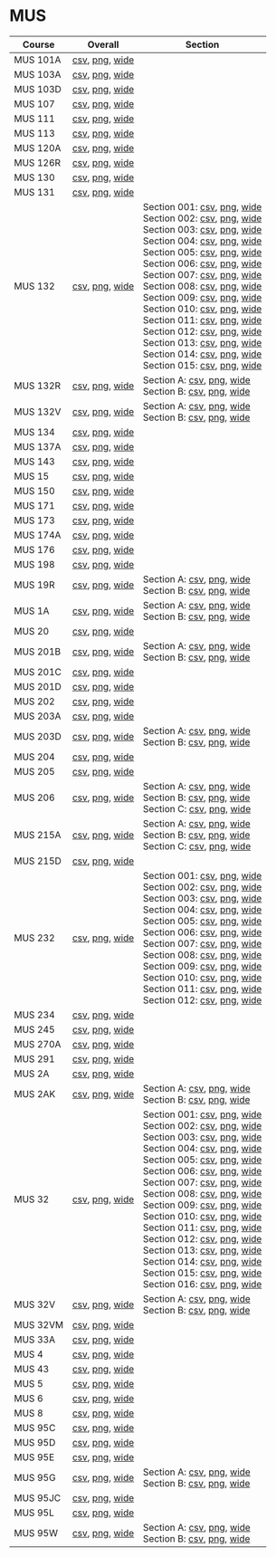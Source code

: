 # MUS

| Course | Overall | Section |
| ------ | ------- | ------- |
| MUS 101A | [csv](https://github.com/UCSD-Historical-Enrollment-Data/2023Fall/blob/main/overall/MUS%20101A.csv), [png](https://raw.githubusercontent.com/UCSD-Historical-Enrollment-Data/2023Fall/main/plot_overall/MUS%20101A.png), [wide](https://raw.githubusercontent.com/UCSD-Historical-Enrollment-Data/2023Fall/main/plot_overall_wide/MUS%20101A.png) |  |
| MUS 103A | [csv](https://github.com/UCSD-Historical-Enrollment-Data/2023Fall/blob/main/overall/MUS%20103A.csv), [png](https://raw.githubusercontent.com/UCSD-Historical-Enrollment-Data/2023Fall/main/plot_overall/MUS%20103A.png), [wide](https://raw.githubusercontent.com/UCSD-Historical-Enrollment-Data/2023Fall/main/plot_overall_wide/MUS%20103A.png) |  |
| MUS 103D | [csv](https://github.com/UCSD-Historical-Enrollment-Data/2023Fall/blob/main/overall/MUS%20103D.csv), [png](https://raw.githubusercontent.com/UCSD-Historical-Enrollment-Data/2023Fall/main/plot_overall/MUS%20103D.png), [wide](https://raw.githubusercontent.com/UCSD-Historical-Enrollment-Data/2023Fall/main/plot_overall_wide/MUS%20103D.png) |  |
| MUS 107 | [csv](https://github.com/UCSD-Historical-Enrollment-Data/2023Fall/blob/main/overall/MUS%20107.csv), [png](https://raw.githubusercontent.com/UCSD-Historical-Enrollment-Data/2023Fall/main/plot_overall/MUS%20107.png), [wide](https://raw.githubusercontent.com/UCSD-Historical-Enrollment-Data/2023Fall/main/plot_overall_wide/MUS%20107.png) |  |
| MUS 111 | [csv](https://github.com/UCSD-Historical-Enrollment-Data/2023Fall/blob/main/overall/MUS%20111.csv), [png](https://raw.githubusercontent.com/UCSD-Historical-Enrollment-Data/2023Fall/main/plot_overall/MUS%20111.png), [wide](https://raw.githubusercontent.com/UCSD-Historical-Enrollment-Data/2023Fall/main/plot_overall_wide/MUS%20111.png) |  |
| MUS 113 | [csv](https://github.com/UCSD-Historical-Enrollment-Data/2023Fall/blob/main/overall/MUS%20113.csv), [png](https://raw.githubusercontent.com/UCSD-Historical-Enrollment-Data/2023Fall/main/plot_overall/MUS%20113.png), [wide](https://raw.githubusercontent.com/UCSD-Historical-Enrollment-Data/2023Fall/main/plot_overall_wide/MUS%20113.png) |  |
| MUS 120A | [csv](https://github.com/UCSD-Historical-Enrollment-Data/2023Fall/blob/main/overall/MUS%20120A.csv), [png](https://raw.githubusercontent.com/UCSD-Historical-Enrollment-Data/2023Fall/main/plot_overall/MUS%20120A.png), [wide](https://raw.githubusercontent.com/UCSD-Historical-Enrollment-Data/2023Fall/main/plot_overall_wide/MUS%20120A.png) |  |
| MUS 126R | [csv](https://github.com/UCSD-Historical-Enrollment-Data/2023Fall/blob/main/overall/MUS%20126R.csv), [png](https://raw.githubusercontent.com/UCSD-Historical-Enrollment-Data/2023Fall/main/plot_overall/MUS%20126R.png), [wide](https://raw.githubusercontent.com/UCSD-Historical-Enrollment-Data/2023Fall/main/plot_overall_wide/MUS%20126R.png) |  |
| MUS 130 | [csv](https://github.com/UCSD-Historical-Enrollment-Data/2023Fall/blob/main/overall/MUS%20130.csv), [png](https://raw.githubusercontent.com/UCSD-Historical-Enrollment-Data/2023Fall/main/plot_overall/MUS%20130.png), [wide](https://raw.githubusercontent.com/UCSD-Historical-Enrollment-Data/2023Fall/main/plot_overall_wide/MUS%20130.png) |  |
| MUS 131 | [csv](https://github.com/UCSD-Historical-Enrollment-Data/2023Fall/blob/main/overall/MUS%20131.csv), [png](https://raw.githubusercontent.com/UCSD-Historical-Enrollment-Data/2023Fall/main/plot_overall/MUS%20131.png), [wide](https://raw.githubusercontent.com/UCSD-Historical-Enrollment-Data/2023Fall/main/plot_overall_wide/MUS%20131.png) |  |
| MUS 132 | [csv](https://github.com/UCSD-Historical-Enrollment-Data/2023Fall/blob/main/overall/MUS%20132.csv), [png](https://raw.githubusercontent.com/UCSD-Historical-Enrollment-Data/2023Fall/main/plot_overall/MUS%20132.png), [wide](https://raw.githubusercontent.com/UCSD-Historical-Enrollment-Data/2023Fall/main/plot_overall_wide/MUS%20132.png) | Section 001: [csv](https://github.com/UCSD-Historical-Enrollment-Data/2023Fall/blob/main/section/MUS%20132_001.csv), [png](https://raw.githubusercontent.com/UCSD-Historical-Enrollment-Data/2023Fall/main/plot_section/MUS%20132_001.png), [wide](https://raw.githubusercontent.com/UCSD-Historical-Enrollment-Data/2023Fall/main/plot_section_wide/MUS%20132_001.png)<br>Section 002: [csv](https://github.com/UCSD-Historical-Enrollment-Data/2023Fall/blob/main/section/MUS%20132_002.csv), [png](https://raw.githubusercontent.com/UCSD-Historical-Enrollment-Data/2023Fall/main/plot_section/MUS%20132_002.png), [wide](https://raw.githubusercontent.com/UCSD-Historical-Enrollment-Data/2023Fall/main/plot_section_wide/MUS%20132_002.png)<br>Section 003: [csv](https://github.com/UCSD-Historical-Enrollment-Data/2023Fall/blob/main/section/MUS%20132_003.csv), [png](https://raw.githubusercontent.com/UCSD-Historical-Enrollment-Data/2023Fall/main/plot_section/MUS%20132_003.png), [wide](https://raw.githubusercontent.com/UCSD-Historical-Enrollment-Data/2023Fall/main/plot_section_wide/MUS%20132_003.png)<br>Section 004: [csv](https://github.com/UCSD-Historical-Enrollment-Data/2023Fall/blob/main/section/MUS%20132_004.csv), [png](https://raw.githubusercontent.com/UCSD-Historical-Enrollment-Data/2023Fall/main/plot_section/MUS%20132_004.png), [wide](https://raw.githubusercontent.com/UCSD-Historical-Enrollment-Data/2023Fall/main/plot_section_wide/MUS%20132_004.png)<br>Section 005: [csv](https://github.com/UCSD-Historical-Enrollment-Data/2023Fall/blob/main/section/MUS%20132_005.csv), [png](https://raw.githubusercontent.com/UCSD-Historical-Enrollment-Data/2023Fall/main/plot_section/MUS%20132_005.png), [wide](https://raw.githubusercontent.com/UCSD-Historical-Enrollment-Data/2023Fall/main/plot_section_wide/MUS%20132_005.png)<br>Section 006: [csv](https://github.com/UCSD-Historical-Enrollment-Data/2023Fall/blob/main/section/MUS%20132_006.csv), [png](https://raw.githubusercontent.com/UCSD-Historical-Enrollment-Data/2023Fall/main/plot_section/MUS%20132_006.png), [wide](https://raw.githubusercontent.com/UCSD-Historical-Enrollment-Data/2023Fall/main/plot_section_wide/MUS%20132_006.png)<br>Section 007: [csv](https://github.com/UCSD-Historical-Enrollment-Data/2023Fall/blob/main/section/MUS%20132_007.csv), [png](https://raw.githubusercontent.com/UCSD-Historical-Enrollment-Data/2023Fall/main/plot_section/MUS%20132_007.png), [wide](https://raw.githubusercontent.com/UCSD-Historical-Enrollment-Data/2023Fall/main/plot_section_wide/MUS%20132_007.png)<br>Section 008: [csv](https://github.com/UCSD-Historical-Enrollment-Data/2023Fall/blob/main/section/MUS%20132_008.csv), [png](https://raw.githubusercontent.com/UCSD-Historical-Enrollment-Data/2023Fall/main/plot_section/MUS%20132_008.png), [wide](https://raw.githubusercontent.com/UCSD-Historical-Enrollment-Data/2023Fall/main/plot_section_wide/MUS%20132_008.png)<br>Section 009: [csv](https://github.com/UCSD-Historical-Enrollment-Data/2023Fall/blob/main/section/MUS%20132_009.csv), [png](https://raw.githubusercontent.com/UCSD-Historical-Enrollment-Data/2023Fall/main/plot_section/MUS%20132_009.png), [wide](https://raw.githubusercontent.com/UCSD-Historical-Enrollment-Data/2023Fall/main/plot_section_wide/MUS%20132_009.png)<br>Section 010: [csv](https://github.com/UCSD-Historical-Enrollment-Data/2023Fall/blob/main/section/MUS%20132_010.csv), [png](https://raw.githubusercontent.com/UCSD-Historical-Enrollment-Data/2023Fall/main/plot_section/MUS%20132_010.png), [wide](https://raw.githubusercontent.com/UCSD-Historical-Enrollment-Data/2023Fall/main/plot_section_wide/MUS%20132_010.png)<br>Section 011: [csv](https://github.com/UCSD-Historical-Enrollment-Data/2023Fall/blob/main/section/MUS%20132_011.csv), [png](https://raw.githubusercontent.com/UCSD-Historical-Enrollment-Data/2023Fall/main/plot_section/MUS%20132_011.png), [wide](https://raw.githubusercontent.com/UCSD-Historical-Enrollment-Data/2023Fall/main/plot_section_wide/MUS%20132_011.png)<br>Section 012: [csv](https://github.com/UCSD-Historical-Enrollment-Data/2023Fall/blob/main/section/MUS%20132_012.csv), [png](https://raw.githubusercontent.com/UCSD-Historical-Enrollment-Data/2023Fall/main/plot_section/MUS%20132_012.png), [wide](https://raw.githubusercontent.com/UCSD-Historical-Enrollment-Data/2023Fall/main/plot_section_wide/MUS%20132_012.png)<br>Section 013: [csv](https://github.com/UCSD-Historical-Enrollment-Data/2023Fall/blob/main/section/MUS%20132_013.csv), [png](https://raw.githubusercontent.com/UCSD-Historical-Enrollment-Data/2023Fall/main/plot_section/MUS%20132_013.png), [wide](https://raw.githubusercontent.com/UCSD-Historical-Enrollment-Data/2023Fall/main/plot_section_wide/MUS%20132_013.png)<br>Section 014: [csv](https://github.com/UCSD-Historical-Enrollment-Data/2023Fall/blob/main/section/MUS%20132_014.csv), [png](https://raw.githubusercontent.com/UCSD-Historical-Enrollment-Data/2023Fall/main/plot_section/MUS%20132_014.png), [wide](https://raw.githubusercontent.com/UCSD-Historical-Enrollment-Data/2023Fall/main/plot_section_wide/MUS%20132_014.png)<br>Section 015: [csv](https://github.com/UCSD-Historical-Enrollment-Data/2023Fall/blob/main/section/MUS%20132_015.csv), [png](https://raw.githubusercontent.com/UCSD-Historical-Enrollment-Data/2023Fall/main/plot_section/MUS%20132_015.png), [wide](https://raw.githubusercontent.com/UCSD-Historical-Enrollment-Data/2023Fall/main/plot_section_wide/MUS%20132_015.png) |
| MUS 132R | [csv](https://github.com/UCSD-Historical-Enrollment-Data/2023Fall/blob/main/overall/MUS%20132R.csv), [png](https://raw.githubusercontent.com/UCSD-Historical-Enrollment-Data/2023Fall/main/plot_overall/MUS%20132R.png), [wide](https://raw.githubusercontent.com/UCSD-Historical-Enrollment-Data/2023Fall/main/plot_overall_wide/MUS%20132R.png) | Section A: [csv](https://github.com/UCSD-Historical-Enrollment-Data/2023Fall/blob/main/section/MUS%20132R_A.csv), [png](https://raw.githubusercontent.com/UCSD-Historical-Enrollment-Data/2023Fall/main/plot_section/MUS%20132R_A.png), [wide](https://raw.githubusercontent.com/UCSD-Historical-Enrollment-Data/2023Fall/main/plot_section_wide/MUS%20132R_A.png)<br>Section B: [csv](https://github.com/UCSD-Historical-Enrollment-Data/2023Fall/blob/main/section/MUS%20132R_B.csv), [png](https://raw.githubusercontent.com/UCSD-Historical-Enrollment-Data/2023Fall/main/plot_section/MUS%20132R_B.png), [wide](https://raw.githubusercontent.com/UCSD-Historical-Enrollment-Data/2023Fall/main/plot_section_wide/MUS%20132R_B.png) |
| MUS 132V | [csv](https://github.com/UCSD-Historical-Enrollment-Data/2023Fall/blob/main/overall/MUS%20132V.csv), [png](https://raw.githubusercontent.com/UCSD-Historical-Enrollment-Data/2023Fall/main/plot_overall/MUS%20132V.png), [wide](https://raw.githubusercontent.com/UCSD-Historical-Enrollment-Data/2023Fall/main/plot_overall_wide/MUS%20132V.png) | Section A: [csv](https://github.com/UCSD-Historical-Enrollment-Data/2023Fall/blob/main/section/MUS%20132V_A.csv), [png](https://raw.githubusercontent.com/UCSD-Historical-Enrollment-Data/2023Fall/main/plot_section/MUS%20132V_A.png), [wide](https://raw.githubusercontent.com/UCSD-Historical-Enrollment-Data/2023Fall/main/plot_section_wide/MUS%20132V_A.png)<br>Section B: [csv](https://github.com/UCSD-Historical-Enrollment-Data/2023Fall/blob/main/section/MUS%20132V_B.csv), [png](https://raw.githubusercontent.com/UCSD-Historical-Enrollment-Data/2023Fall/main/plot_section/MUS%20132V_B.png), [wide](https://raw.githubusercontent.com/UCSD-Historical-Enrollment-Data/2023Fall/main/plot_section_wide/MUS%20132V_B.png) |
| MUS 134 | [csv](https://github.com/UCSD-Historical-Enrollment-Data/2023Fall/blob/main/overall/MUS%20134.csv), [png](https://raw.githubusercontent.com/UCSD-Historical-Enrollment-Data/2023Fall/main/plot_overall/MUS%20134.png), [wide](https://raw.githubusercontent.com/UCSD-Historical-Enrollment-Data/2023Fall/main/plot_overall_wide/MUS%20134.png) |  |
| MUS 137A | [csv](https://github.com/UCSD-Historical-Enrollment-Data/2023Fall/blob/main/overall/MUS%20137A.csv), [png](https://raw.githubusercontent.com/UCSD-Historical-Enrollment-Data/2023Fall/main/plot_overall/MUS%20137A.png), [wide](https://raw.githubusercontent.com/UCSD-Historical-Enrollment-Data/2023Fall/main/plot_overall_wide/MUS%20137A.png) |  |
| MUS 143 | [csv](https://github.com/UCSD-Historical-Enrollment-Data/2023Fall/blob/main/overall/MUS%20143.csv), [png](https://raw.githubusercontent.com/UCSD-Historical-Enrollment-Data/2023Fall/main/plot_overall/MUS%20143.png), [wide](https://raw.githubusercontent.com/UCSD-Historical-Enrollment-Data/2023Fall/main/plot_overall_wide/MUS%20143.png) |  |
| MUS 15 | [csv](https://github.com/UCSD-Historical-Enrollment-Data/2023Fall/blob/main/overall/MUS%2015.csv), [png](https://raw.githubusercontent.com/UCSD-Historical-Enrollment-Data/2023Fall/main/plot_overall/MUS%2015.png), [wide](https://raw.githubusercontent.com/UCSD-Historical-Enrollment-Data/2023Fall/main/plot_overall_wide/MUS%2015.png) |  |
| MUS 150 | [csv](https://github.com/UCSD-Historical-Enrollment-Data/2023Fall/blob/main/overall/MUS%20150.csv), [png](https://raw.githubusercontent.com/UCSD-Historical-Enrollment-Data/2023Fall/main/plot_overall/MUS%20150.png), [wide](https://raw.githubusercontent.com/UCSD-Historical-Enrollment-Data/2023Fall/main/plot_overall_wide/MUS%20150.png) |  |
| MUS 171 | [csv](https://github.com/UCSD-Historical-Enrollment-Data/2023Fall/blob/main/overall/MUS%20171.csv), [png](https://raw.githubusercontent.com/UCSD-Historical-Enrollment-Data/2023Fall/main/plot_overall/MUS%20171.png), [wide](https://raw.githubusercontent.com/UCSD-Historical-Enrollment-Data/2023Fall/main/plot_overall_wide/MUS%20171.png) |  |
| MUS 173 | [csv](https://github.com/UCSD-Historical-Enrollment-Data/2023Fall/blob/main/overall/MUS%20173.csv), [png](https://raw.githubusercontent.com/UCSD-Historical-Enrollment-Data/2023Fall/main/plot_overall/MUS%20173.png), [wide](https://raw.githubusercontent.com/UCSD-Historical-Enrollment-Data/2023Fall/main/plot_overall_wide/MUS%20173.png) |  |
| MUS 174A | [csv](https://github.com/UCSD-Historical-Enrollment-Data/2023Fall/blob/main/overall/MUS%20174A.csv), [png](https://raw.githubusercontent.com/UCSD-Historical-Enrollment-Data/2023Fall/main/plot_overall/MUS%20174A.png), [wide](https://raw.githubusercontent.com/UCSD-Historical-Enrollment-Data/2023Fall/main/plot_overall_wide/MUS%20174A.png) |  |
| MUS 176 | [csv](https://github.com/UCSD-Historical-Enrollment-Data/2023Fall/blob/main/overall/MUS%20176.csv), [png](https://raw.githubusercontent.com/UCSD-Historical-Enrollment-Data/2023Fall/main/plot_overall/MUS%20176.png), [wide](https://raw.githubusercontent.com/UCSD-Historical-Enrollment-Data/2023Fall/main/plot_overall_wide/MUS%20176.png) |  |
| MUS 198 | [csv](https://github.com/UCSD-Historical-Enrollment-Data/2023Fall/blob/main/overall/MUS%20198.csv), [png](https://raw.githubusercontent.com/UCSD-Historical-Enrollment-Data/2023Fall/main/plot_overall/MUS%20198.png), [wide](https://raw.githubusercontent.com/UCSD-Historical-Enrollment-Data/2023Fall/main/plot_overall_wide/MUS%20198.png) |  |
| MUS 19R | [csv](https://github.com/UCSD-Historical-Enrollment-Data/2023Fall/blob/main/overall/MUS%2019R.csv), [png](https://raw.githubusercontent.com/UCSD-Historical-Enrollment-Data/2023Fall/main/plot_overall/MUS%2019R.png), [wide](https://raw.githubusercontent.com/UCSD-Historical-Enrollment-Data/2023Fall/main/plot_overall_wide/MUS%2019R.png) | Section A: [csv](https://github.com/UCSD-Historical-Enrollment-Data/2023Fall/blob/main/section/MUS%2019R_A.csv), [png](https://raw.githubusercontent.com/UCSD-Historical-Enrollment-Data/2023Fall/main/plot_section/MUS%2019R_A.png), [wide](https://raw.githubusercontent.com/UCSD-Historical-Enrollment-Data/2023Fall/main/plot_section_wide/MUS%2019R_A.png)<br>Section B: [csv](https://github.com/UCSD-Historical-Enrollment-Data/2023Fall/blob/main/section/MUS%2019R_B.csv), [png](https://raw.githubusercontent.com/UCSD-Historical-Enrollment-Data/2023Fall/main/plot_section/MUS%2019R_B.png), [wide](https://raw.githubusercontent.com/UCSD-Historical-Enrollment-Data/2023Fall/main/plot_section_wide/MUS%2019R_B.png) |
| MUS 1A | [csv](https://github.com/UCSD-Historical-Enrollment-Data/2023Fall/blob/main/overall/MUS%201A.csv), [png](https://raw.githubusercontent.com/UCSD-Historical-Enrollment-Data/2023Fall/main/plot_overall/MUS%201A.png), [wide](https://raw.githubusercontent.com/UCSD-Historical-Enrollment-Data/2023Fall/main/plot_overall_wide/MUS%201A.png) | Section A: [csv](https://github.com/UCSD-Historical-Enrollment-Data/2023Fall/blob/main/section/MUS%201A_A.csv), [png](https://raw.githubusercontent.com/UCSD-Historical-Enrollment-Data/2023Fall/main/plot_section/MUS%201A_A.png), [wide](https://raw.githubusercontent.com/UCSD-Historical-Enrollment-Data/2023Fall/main/plot_section_wide/MUS%201A_A.png)<br>Section B: [csv](https://github.com/UCSD-Historical-Enrollment-Data/2023Fall/blob/main/section/MUS%201A_B.csv), [png](https://raw.githubusercontent.com/UCSD-Historical-Enrollment-Data/2023Fall/main/plot_section/MUS%201A_B.png), [wide](https://raw.githubusercontent.com/UCSD-Historical-Enrollment-Data/2023Fall/main/plot_section_wide/MUS%201A_B.png) |
| MUS 20 | [csv](https://github.com/UCSD-Historical-Enrollment-Data/2023Fall/blob/main/overall/MUS%2020.csv), [png](https://raw.githubusercontent.com/UCSD-Historical-Enrollment-Data/2023Fall/main/plot_overall/MUS%2020.png), [wide](https://raw.githubusercontent.com/UCSD-Historical-Enrollment-Data/2023Fall/main/plot_overall_wide/MUS%2020.png) |  |
| MUS 201B | [csv](https://github.com/UCSD-Historical-Enrollment-Data/2023Fall/blob/main/overall/MUS%20201B.csv), [png](https://raw.githubusercontent.com/UCSD-Historical-Enrollment-Data/2023Fall/main/plot_overall/MUS%20201B.png), [wide](https://raw.githubusercontent.com/UCSD-Historical-Enrollment-Data/2023Fall/main/plot_overall_wide/MUS%20201B.png) | Section A: [csv](https://github.com/UCSD-Historical-Enrollment-Data/2023Fall/blob/main/section/MUS%20201B_A.csv), [png](https://raw.githubusercontent.com/UCSD-Historical-Enrollment-Data/2023Fall/main/plot_section/MUS%20201B_A.png), [wide](https://raw.githubusercontent.com/UCSD-Historical-Enrollment-Data/2023Fall/main/plot_section_wide/MUS%20201B_A.png)<br>Section B: [csv](https://github.com/UCSD-Historical-Enrollment-Data/2023Fall/blob/main/section/MUS%20201B_B.csv), [png](https://raw.githubusercontent.com/UCSD-Historical-Enrollment-Data/2023Fall/main/plot_section/MUS%20201B_B.png), [wide](https://raw.githubusercontent.com/UCSD-Historical-Enrollment-Data/2023Fall/main/plot_section_wide/MUS%20201B_B.png) |
| MUS 201C | [csv](https://github.com/UCSD-Historical-Enrollment-Data/2023Fall/blob/main/overall/MUS%20201C.csv), [png](https://raw.githubusercontent.com/UCSD-Historical-Enrollment-Data/2023Fall/main/plot_overall/MUS%20201C.png), [wide](https://raw.githubusercontent.com/UCSD-Historical-Enrollment-Data/2023Fall/main/plot_overall_wide/MUS%20201C.png) |  |
| MUS 201D | [csv](https://github.com/UCSD-Historical-Enrollment-Data/2023Fall/blob/main/overall/MUS%20201D.csv), [png](https://raw.githubusercontent.com/UCSD-Historical-Enrollment-Data/2023Fall/main/plot_overall/MUS%20201D.png), [wide](https://raw.githubusercontent.com/UCSD-Historical-Enrollment-Data/2023Fall/main/plot_overall_wide/MUS%20201D.png) |  |
| MUS 202 | [csv](https://github.com/UCSD-Historical-Enrollment-Data/2023Fall/blob/main/overall/MUS%20202.csv), [png](https://raw.githubusercontent.com/UCSD-Historical-Enrollment-Data/2023Fall/main/plot_overall/MUS%20202.png), [wide](https://raw.githubusercontent.com/UCSD-Historical-Enrollment-Data/2023Fall/main/plot_overall_wide/MUS%20202.png) |  |
| MUS 203A | [csv](https://github.com/UCSD-Historical-Enrollment-Data/2023Fall/blob/main/overall/MUS%20203A.csv), [png](https://raw.githubusercontent.com/UCSD-Historical-Enrollment-Data/2023Fall/main/plot_overall/MUS%20203A.png), [wide](https://raw.githubusercontent.com/UCSD-Historical-Enrollment-Data/2023Fall/main/plot_overall_wide/MUS%20203A.png) |  |
| MUS 203D | [csv](https://github.com/UCSD-Historical-Enrollment-Data/2023Fall/blob/main/overall/MUS%20203D.csv), [png](https://raw.githubusercontent.com/UCSD-Historical-Enrollment-Data/2023Fall/main/plot_overall/MUS%20203D.png), [wide](https://raw.githubusercontent.com/UCSD-Historical-Enrollment-Data/2023Fall/main/plot_overall_wide/MUS%20203D.png) | Section A: [csv](https://github.com/UCSD-Historical-Enrollment-Data/2023Fall/blob/main/section/MUS%20203D_A.csv), [png](https://raw.githubusercontent.com/UCSD-Historical-Enrollment-Data/2023Fall/main/plot_section/MUS%20203D_A.png), [wide](https://raw.githubusercontent.com/UCSD-Historical-Enrollment-Data/2023Fall/main/plot_section_wide/MUS%20203D_A.png)<br>Section B: [csv](https://github.com/UCSD-Historical-Enrollment-Data/2023Fall/blob/main/section/MUS%20203D_B.csv), [png](https://raw.githubusercontent.com/UCSD-Historical-Enrollment-Data/2023Fall/main/plot_section/MUS%20203D_B.png), [wide](https://raw.githubusercontent.com/UCSD-Historical-Enrollment-Data/2023Fall/main/plot_section_wide/MUS%20203D_B.png) |
| MUS 204 | [csv](https://github.com/UCSD-Historical-Enrollment-Data/2023Fall/blob/main/overall/MUS%20204.csv), [png](https://raw.githubusercontent.com/UCSD-Historical-Enrollment-Data/2023Fall/main/plot_overall/MUS%20204.png), [wide](https://raw.githubusercontent.com/UCSD-Historical-Enrollment-Data/2023Fall/main/plot_overall_wide/MUS%20204.png) |  |
| MUS 205 | [csv](https://github.com/UCSD-Historical-Enrollment-Data/2023Fall/blob/main/overall/MUS%20205.csv), [png](https://raw.githubusercontent.com/UCSD-Historical-Enrollment-Data/2023Fall/main/plot_overall/MUS%20205.png), [wide](https://raw.githubusercontent.com/UCSD-Historical-Enrollment-Data/2023Fall/main/plot_overall_wide/MUS%20205.png) |  |
| MUS 206 | [csv](https://github.com/UCSD-Historical-Enrollment-Data/2023Fall/blob/main/overall/MUS%20206.csv), [png](https://raw.githubusercontent.com/UCSD-Historical-Enrollment-Data/2023Fall/main/plot_overall/MUS%20206.png), [wide](https://raw.githubusercontent.com/UCSD-Historical-Enrollment-Data/2023Fall/main/plot_overall_wide/MUS%20206.png) | Section A: [csv](https://github.com/UCSD-Historical-Enrollment-Data/2023Fall/blob/main/section/MUS%20206_A.csv), [png](https://raw.githubusercontent.com/UCSD-Historical-Enrollment-Data/2023Fall/main/plot_section/MUS%20206_A.png), [wide](https://raw.githubusercontent.com/UCSD-Historical-Enrollment-Data/2023Fall/main/plot_section_wide/MUS%20206_A.png)<br>Section B: [csv](https://github.com/UCSD-Historical-Enrollment-Data/2023Fall/blob/main/section/MUS%20206_B.csv), [png](https://raw.githubusercontent.com/UCSD-Historical-Enrollment-Data/2023Fall/main/plot_section/MUS%20206_B.png), [wide](https://raw.githubusercontent.com/UCSD-Historical-Enrollment-Data/2023Fall/main/plot_section_wide/MUS%20206_B.png)<br>Section C: [csv](https://github.com/UCSD-Historical-Enrollment-Data/2023Fall/blob/main/section/MUS%20206_C.csv), [png](https://raw.githubusercontent.com/UCSD-Historical-Enrollment-Data/2023Fall/main/plot_section/MUS%20206_C.png), [wide](https://raw.githubusercontent.com/UCSD-Historical-Enrollment-Data/2023Fall/main/plot_section_wide/MUS%20206_C.png) |
| MUS 215A | [csv](https://github.com/UCSD-Historical-Enrollment-Data/2023Fall/blob/main/overall/MUS%20215A.csv), [png](https://raw.githubusercontent.com/UCSD-Historical-Enrollment-Data/2023Fall/main/plot_overall/MUS%20215A.png), [wide](https://raw.githubusercontent.com/UCSD-Historical-Enrollment-Data/2023Fall/main/plot_overall_wide/MUS%20215A.png) | Section A: [csv](https://github.com/UCSD-Historical-Enrollment-Data/2023Fall/blob/main/section/MUS%20215A_A.csv), [png](https://raw.githubusercontent.com/UCSD-Historical-Enrollment-Data/2023Fall/main/plot_section/MUS%20215A_A.png), [wide](https://raw.githubusercontent.com/UCSD-Historical-Enrollment-Data/2023Fall/main/plot_section_wide/MUS%20215A_A.png)<br>Section B: [csv](https://github.com/UCSD-Historical-Enrollment-Data/2023Fall/blob/main/section/MUS%20215A_B.csv), [png](https://raw.githubusercontent.com/UCSD-Historical-Enrollment-Data/2023Fall/main/plot_section/MUS%20215A_B.png), [wide](https://raw.githubusercontent.com/UCSD-Historical-Enrollment-Data/2023Fall/main/plot_section_wide/MUS%20215A_B.png)<br>Section C: [csv](https://github.com/UCSD-Historical-Enrollment-Data/2023Fall/blob/main/section/MUS%20215A_C.csv), [png](https://raw.githubusercontent.com/UCSD-Historical-Enrollment-Data/2023Fall/main/plot_section/MUS%20215A_C.png), [wide](https://raw.githubusercontent.com/UCSD-Historical-Enrollment-Data/2023Fall/main/plot_section_wide/MUS%20215A_C.png) |
| MUS 215D | [csv](https://github.com/UCSD-Historical-Enrollment-Data/2023Fall/blob/main/overall/MUS%20215D.csv), [png](https://raw.githubusercontent.com/UCSD-Historical-Enrollment-Data/2023Fall/main/plot_overall/MUS%20215D.png), [wide](https://raw.githubusercontent.com/UCSD-Historical-Enrollment-Data/2023Fall/main/plot_overall_wide/MUS%20215D.png) |  |
| MUS 232 | [csv](https://github.com/UCSD-Historical-Enrollment-Data/2023Fall/blob/main/overall/MUS%20232.csv), [png](https://raw.githubusercontent.com/UCSD-Historical-Enrollment-Data/2023Fall/main/plot_overall/MUS%20232.png), [wide](https://raw.githubusercontent.com/UCSD-Historical-Enrollment-Data/2023Fall/main/plot_overall_wide/MUS%20232.png) | Section 001: [csv](https://github.com/UCSD-Historical-Enrollment-Data/2023Fall/blob/main/section/MUS%20232_001.csv), [png](https://raw.githubusercontent.com/UCSD-Historical-Enrollment-Data/2023Fall/main/plot_section/MUS%20232_001.png), [wide](https://raw.githubusercontent.com/UCSD-Historical-Enrollment-Data/2023Fall/main/plot_section_wide/MUS%20232_001.png)<br>Section 002: [csv](https://github.com/UCSD-Historical-Enrollment-Data/2023Fall/blob/main/section/MUS%20232_002.csv), [png](https://raw.githubusercontent.com/UCSD-Historical-Enrollment-Data/2023Fall/main/plot_section/MUS%20232_002.png), [wide](https://raw.githubusercontent.com/UCSD-Historical-Enrollment-Data/2023Fall/main/plot_section_wide/MUS%20232_002.png)<br>Section 003: [csv](https://github.com/UCSD-Historical-Enrollment-Data/2023Fall/blob/main/section/MUS%20232_003.csv), [png](https://raw.githubusercontent.com/UCSD-Historical-Enrollment-Data/2023Fall/main/plot_section/MUS%20232_003.png), [wide](https://raw.githubusercontent.com/UCSD-Historical-Enrollment-Data/2023Fall/main/plot_section_wide/MUS%20232_003.png)<br>Section 004: [csv](https://github.com/UCSD-Historical-Enrollment-Data/2023Fall/blob/main/section/MUS%20232_004.csv), [png](https://raw.githubusercontent.com/UCSD-Historical-Enrollment-Data/2023Fall/main/plot_section/MUS%20232_004.png), [wide](https://raw.githubusercontent.com/UCSD-Historical-Enrollment-Data/2023Fall/main/plot_section_wide/MUS%20232_004.png)<br>Section 005: [csv](https://github.com/UCSD-Historical-Enrollment-Data/2023Fall/blob/main/section/MUS%20232_005.csv), [png](https://raw.githubusercontent.com/UCSD-Historical-Enrollment-Data/2023Fall/main/plot_section/MUS%20232_005.png), [wide](https://raw.githubusercontent.com/UCSD-Historical-Enrollment-Data/2023Fall/main/plot_section_wide/MUS%20232_005.png)<br>Section 006: [csv](https://github.com/UCSD-Historical-Enrollment-Data/2023Fall/blob/main/section/MUS%20232_006.csv), [png](https://raw.githubusercontent.com/UCSD-Historical-Enrollment-Data/2023Fall/main/plot_section/MUS%20232_006.png), [wide](https://raw.githubusercontent.com/UCSD-Historical-Enrollment-Data/2023Fall/main/plot_section_wide/MUS%20232_006.png)<br>Section 007: [csv](https://github.com/UCSD-Historical-Enrollment-Data/2023Fall/blob/main/section/MUS%20232_007.csv), [png](https://raw.githubusercontent.com/UCSD-Historical-Enrollment-Data/2023Fall/main/plot_section/MUS%20232_007.png), [wide](https://raw.githubusercontent.com/UCSD-Historical-Enrollment-Data/2023Fall/main/plot_section_wide/MUS%20232_007.png)<br>Section 008: [csv](https://github.com/UCSD-Historical-Enrollment-Data/2023Fall/blob/main/section/MUS%20232_008.csv), [png](https://raw.githubusercontent.com/UCSD-Historical-Enrollment-Data/2023Fall/main/plot_section/MUS%20232_008.png), [wide](https://raw.githubusercontent.com/UCSD-Historical-Enrollment-Data/2023Fall/main/plot_section_wide/MUS%20232_008.png)<br>Section 009: [csv](https://github.com/UCSD-Historical-Enrollment-Data/2023Fall/blob/main/section/MUS%20232_009.csv), [png](https://raw.githubusercontent.com/UCSD-Historical-Enrollment-Data/2023Fall/main/plot_section/MUS%20232_009.png), [wide](https://raw.githubusercontent.com/UCSD-Historical-Enrollment-Data/2023Fall/main/plot_section_wide/MUS%20232_009.png)<br>Section 010: [csv](https://github.com/UCSD-Historical-Enrollment-Data/2023Fall/blob/main/section/MUS%20232_010.csv), [png](https://raw.githubusercontent.com/UCSD-Historical-Enrollment-Data/2023Fall/main/plot_section/MUS%20232_010.png), [wide](https://raw.githubusercontent.com/UCSD-Historical-Enrollment-Data/2023Fall/main/plot_section_wide/MUS%20232_010.png)<br>Section 011: [csv](https://github.com/UCSD-Historical-Enrollment-Data/2023Fall/blob/main/section/MUS%20232_011.csv), [png](https://raw.githubusercontent.com/UCSD-Historical-Enrollment-Data/2023Fall/main/plot_section/MUS%20232_011.png), [wide](https://raw.githubusercontent.com/UCSD-Historical-Enrollment-Data/2023Fall/main/plot_section_wide/MUS%20232_011.png)<br>Section 012: [csv](https://github.com/UCSD-Historical-Enrollment-Data/2023Fall/blob/main/section/MUS%20232_012.csv), [png](https://raw.githubusercontent.com/UCSD-Historical-Enrollment-Data/2023Fall/main/plot_section/MUS%20232_012.png), [wide](https://raw.githubusercontent.com/UCSD-Historical-Enrollment-Data/2023Fall/main/plot_section_wide/MUS%20232_012.png) |
| MUS 234 | [csv](https://github.com/UCSD-Historical-Enrollment-Data/2023Fall/blob/main/overall/MUS%20234.csv), [png](https://raw.githubusercontent.com/UCSD-Historical-Enrollment-Data/2023Fall/main/plot_overall/MUS%20234.png), [wide](https://raw.githubusercontent.com/UCSD-Historical-Enrollment-Data/2023Fall/main/plot_overall_wide/MUS%20234.png) |  |
| MUS 245 | [csv](https://github.com/UCSD-Historical-Enrollment-Data/2023Fall/blob/main/overall/MUS%20245.csv), [png](https://raw.githubusercontent.com/UCSD-Historical-Enrollment-Data/2023Fall/main/plot_overall/MUS%20245.png), [wide](https://raw.githubusercontent.com/UCSD-Historical-Enrollment-Data/2023Fall/main/plot_overall_wide/MUS%20245.png) |  |
| MUS 270A | [csv](https://github.com/UCSD-Historical-Enrollment-Data/2023Fall/blob/main/overall/MUS%20270A.csv), [png](https://raw.githubusercontent.com/UCSD-Historical-Enrollment-Data/2023Fall/main/plot_overall/MUS%20270A.png), [wide](https://raw.githubusercontent.com/UCSD-Historical-Enrollment-Data/2023Fall/main/plot_overall_wide/MUS%20270A.png) |  |
| MUS 291 | [csv](https://github.com/UCSD-Historical-Enrollment-Data/2023Fall/blob/main/overall/MUS%20291.csv), [png](https://raw.githubusercontent.com/UCSD-Historical-Enrollment-Data/2023Fall/main/plot_overall/MUS%20291.png), [wide](https://raw.githubusercontent.com/UCSD-Historical-Enrollment-Data/2023Fall/main/plot_overall_wide/MUS%20291.png) |  |
| MUS 2A | [csv](https://github.com/UCSD-Historical-Enrollment-Data/2023Fall/blob/main/overall/MUS%202A.csv), [png](https://raw.githubusercontent.com/UCSD-Historical-Enrollment-Data/2023Fall/main/plot_overall/MUS%202A.png), [wide](https://raw.githubusercontent.com/UCSD-Historical-Enrollment-Data/2023Fall/main/plot_overall_wide/MUS%202A.png) |  |
| MUS 2AK | [csv](https://github.com/UCSD-Historical-Enrollment-Data/2023Fall/blob/main/overall/MUS%202AK.csv), [png](https://raw.githubusercontent.com/UCSD-Historical-Enrollment-Data/2023Fall/main/plot_overall/MUS%202AK.png), [wide](https://raw.githubusercontent.com/UCSD-Historical-Enrollment-Data/2023Fall/main/plot_overall_wide/MUS%202AK.png) | Section A: [csv](https://github.com/UCSD-Historical-Enrollment-Data/2023Fall/blob/main/section/MUS%202AK_A.csv), [png](https://raw.githubusercontent.com/UCSD-Historical-Enrollment-Data/2023Fall/main/plot_section/MUS%202AK_A.png), [wide](https://raw.githubusercontent.com/UCSD-Historical-Enrollment-Data/2023Fall/main/plot_section_wide/MUS%202AK_A.png)<br>Section B: [csv](https://github.com/UCSD-Historical-Enrollment-Data/2023Fall/blob/main/section/MUS%202AK_B.csv), [png](https://raw.githubusercontent.com/UCSD-Historical-Enrollment-Data/2023Fall/main/plot_section/MUS%202AK_B.png), [wide](https://raw.githubusercontent.com/UCSD-Historical-Enrollment-Data/2023Fall/main/plot_section_wide/MUS%202AK_B.png) |
| MUS 32 | [csv](https://github.com/UCSD-Historical-Enrollment-Data/2023Fall/blob/main/overall/MUS%2032.csv), [png](https://raw.githubusercontent.com/UCSD-Historical-Enrollment-Data/2023Fall/main/plot_overall/MUS%2032.png), [wide](https://raw.githubusercontent.com/UCSD-Historical-Enrollment-Data/2023Fall/main/plot_overall_wide/MUS%2032.png) | Section 001: [csv](https://github.com/UCSD-Historical-Enrollment-Data/2023Fall/blob/main/section/MUS%2032_001.csv), [png](https://raw.githubusercontent.com/UCSD-Historical-Enrollment-Data/2023Fall/main/plot_section/MUS%2032_001.png), [wide](https://raw.githubusercontent.com/UCSD-Historical-Enrollment-Data/2023Fall/main/plot_section_wide/MUS%2032_001.png)<br>Section 002: [csv](https://github.com/UCSD-Historical-Enrollment-Data/2023Fall/blob/main/section/MUS%2032_002.csv), [png](https://raw.githubusercontent.com/UCSD-Historical-Enrollment-Data/2023Fall/main/plot_section/MUS%2032_002.png), [wide](https://raw.githubusercontent.com/UCSD-Historical-Enrollment-Data/2023Fall/main/plot_section_wide/MUS%2032_002.png)<br>Section 003: [csv](https://github.com/UCSD-Historical-Enrollment-Data/2023Fall/blob/main/section/MUS%2032_003.csv), [png](https://raw.githubusercontent.com/UCSD-Historical-Enrollment-Data/2023Fall/main/plot_section/MUS%2032_003.png), [wide](https://raw.githubusercontent.com/UCSD-Historical-Enrollment-Data/2023Fall/main/plot_section_wide/MUS%2032_003.png)<br>Section 004: [csv](https://github.com/UCSD-Historical-Enrollment-Data/2023Fall/blob/main/section/MUS%2032_004.csv), [png](https://raw.githubusercontent.com/UCSD-Historical-Enrollment-Data/2023Fall/main/plot_section/MUS%2032_004.png), [wide](https://raw.githubusercontent.com/UCSD-Historical-Enrollment-Data/2023Fall/main/plot_section_wide/MUS%2032_004.png)<br>Section 005: [csv](https://github.com/UCSD-Historical-Enrollment-Data/2023Fall/blob/main/section/MUS%2032_005.csv), [png](https://raw.githubusercontent.com/UCSD-Historical-Enrollment-Data/2023Fall/main/plot_section/MUS%2032_005.png), [wide](https://raw.githubusercontent.com/UCSD-Historical-Enrollment-Data/2023Fall/main/plot_section_wide/MUS%2032_005.png)<br>Section 006: [csv](https://github.com/UCSD-Historical-Enrollment-Data/2023Fall/blob/main/section/MUS%2032_006.csv), [png](https://raw.githubusercontent.com/UCSD-Historical-Enrollment-Data/2023Fall/main/plot_section/MUS%2032_006.png), [wide](https://raw.githubusercontent.com/UCSD-Historical-Enrollment-Data/2023Fall/main/plot_section_wide/MUS%2032_006.png)<br>Section 007: [csv](https://github.com/UCSD-Historical-Enrollment-Data/2023Fall/blob/main/section/MUS%2032_007.csv), [png](https://raw.githubusercontent.com/UCSD-Historical-Enrollment-Data/2023Fall/main/plot_section/MUS%2032_007.png), [wide](https://raw.githubusercontent.com/UCSD-Historical-Enrollment-Data/2023Fall/main/plot_section_wide/MUS%2032_007.png)<br>Section 008: [csv](https://github.com/UCSD-Historical-Enrollment-Data/2023Fall/blob/main/section/MUS%2032_008.csv), [png](https://raw.githubusercontent.com/UCSD-Historical-Enrollment-Data/2023Fall/main/plot_section/MUS%2032_008.png), [wide](https://raw.githubusercontent.com/UCSD-Historical-Enrollment-Data/2023Fall/main/plot_section_wide/MUS%2032_008.png)<br>Section 009: [csv](https://github.com/UCSD-Historical-Enrollment-Data/2023Fall/blob/main/section/MUS%2032_009.csv), [png](https://raw.githubusercontent.com/UCSD-Historical-Enrollment-Data/2023Fall/main/plot_section/MUS%2032_009.png), [wide](https://raw.githubusercontent.com/UCSD-Historical-Enrollment-Data/2023Fall/main/plot_section_wide/MUS%2032_009.png)<br>Section 010: [csv](https://github.com/UCSD-Historical-Enrollment-Data/2023Fall/blob/main/section/MUS%2032_010.csv), [png](https://raw.githubusercontent.com/UCSD-Historical-Enrollment-Data/2023Fall/main/plot_section/MUS%2032_010.png), [wide](https://raw.githubusercontent.com/UCSD-Historical-Enrollment-Data/2023Fall/main/plot_section_wide/MUS%2032_010.png)<br>Section 011: [csv](https://github.com/UCSD-Historical-Enrollment-Data/2023Fall/blob/main/section/MUS%2032_011.csv), [png](https://raw.githubusercontent.com/UCSD-Historical-Enrollment-Data/2023Fall/main/plot_section/MUS%2032_011.png), [wide](https://raw.githubusercontent.com/UCSD-Historical-Enrollment-Data/2023Fall/main/plot_section_wide/MUS%2032_011.png)<br>Section 012: [csv](https://github.com/UCSD-Historical-Enrollment-Data/2023Fall/blob/main/section/MUS%2032_012.csv), [png](https://raw.githubusercontent.com/UCSD-Historical-Enrollment-Data/2023Fall/main/plot_section/MUS%2032_012.png), [wide](https://raw.githubusercontent.com/UCSD-Historical-Enrollment-Data/2023Fall/main/plot_section_wide/MUS%2032_012.png)<br>Section 013: [csv](https://github.com/UCSD-Historical-Enrollment-Data/2023Fall/blob/main/section/MUS%2032_013.csv), [png](https://raw.githubusercontent.com/UCSD-Historical-Enrollment-Data/2023Fall/main/plot_section/MUS%2032_013.png), [wide](https://raw.githubusercontent.com/UCSD-Historical-Enrollment-Data/2023Fall/main/plot_section_wide/MUS%2032_013.png)<br>Section 014: [csv](https://github.com/UCSD-Historical-Enrollment-Data/2023Fall/blob/main/section/MUS%2032_014.csv), [png](https://raw.githubusercontent.com/UCSD-Historical-Enrollment-Data/2023Fall/main/plot_section/MUS%2032_014.png), [wide](https://raw.githubusercontent.com/UCSD-Historical-Enrollment-Data/2023Fall/main/plot_section_wide/MUS%2032_014.png)<br>Section 015: [csv](https://github.com/UCSD-Historical-Enrollment-Data/2023Fall/blob/main/section/MUS%2032_015.csv), [png](https://raw.githubusercontent.com/UCSD-Historical-Enrollment-Data/2023Fall/main/plot_section/MUS%2032_015.png), [wide](https://raw.githubusercontent.com/UCSD-Historical-Enrollment-Data/2023Fall/main/plot_section_wide/MUS%2032_015.png)<br>Section 016: [csv](https://github.com/UCSD-Historical-Enrollment-Data/2023Fall/blob/main/section/MUS%2032_016.csv), [png](https://raw.githubusercontent.com/UCSD-Historical-Enrollment-Data/2023Fall/main/plot_section/MUS%2032_016.png), [wide](https://raw.githubusercontent.com/UCSD-Historical-Enrollment-Data/2023Fall/main/plot_section_wide/MUS%2032_016.png) |
| MUS 32V | [csv](https://github.com/UCSD-Historical-Enrollment-Data/2023Fall/blob/main/overall/MUS%2032V.csv), [png](https://raw.githubusercontent.com/UCSD-Historical-Enrollment-Data/2023Fall/main/plot_overall/MUS%2032V.png), [wide](https://raw.githubusercontent.com/UCSD-Historical-Enrollment-Data/2023Fall/main/plot_overall_wide/MUS%2032V.png) | Section A: [csv](https://github.com/UCSD-Historical-Enrollment-Data/2023Fall/blob/main/section/MUS%2032V_A.csv), [png](https://raw.githubusercontent.com/UCSD-Historical-Enrollment-Data/2023Fall/main/plot_section/MUS%2032V_A.png), [wide](https://raw.githubusercontent.com/UCSD-Historical-Enrollment-Data/2023Fall/main/plot_section_wide/MUS%2032V_A.png)<br>Section B: [csv](https://github.com/UCSD-Historical-Enrollment-Data/2023Fall/blob/main/section/MUS%2032V_B.csv), [png](https://raw.githubusercontent.com/UCSD-Historical-Enrollment-Data/2023Fall/main/plot_section/MUS%2032V_B.png), [wide](https://raw.githubusercontent.com/UCSD-Historical-Enrollment-Data/2023Fall/main/plot_section_wide/MUS%2032V_B.png) |
| MUS 32VM | [csv](https://github.com/UCSD-Historical-Enrollment-Data/2023Fall/blob/main/overall/MUS%2032VM.csv), [png](https://raw.githubusercontent.com/UCSD-Historical-Enrollment-Data/2023Fall/main/plot_overall/MUS%2032VM.png), [wide](https://raw.githubusercontent.com/UCSD-Historical-Enrollment-Data/2023Fall/main/plot_overall_wide/MUS%2032VM.png) |  |
| MUS 33A | [csv](https://github.com/UCSD-Historical-Enrollment-Data/2023Fall/blob/main/overall/MUS%2033A.csv), [png](https://raw.githubusercontent.com/UCSD-Historical-Enrollment-Data/2023Fall/main/plot_overall/MUS%2033A.png), [wide](https://raw.githubusercontent.com/UCSD-Historical-Enrollment-Data/2023Fall/main/plot_overall_wide/MUS%2033A.png) |  |
| MUS 4 | [csv](https://github.com/UCSD-Historical-Enrollment-Data/2023Fall/blob/main/overall/MUS%204.csv), [png](https://raw.githubusercontent.com/UCSD-Historical-Enrollment-Data/2023Fall/main/plot_overall/MUS%204.png), [wide](https://raw.githubusercontent.com/UCSD-Historical-Enrollment-Data/2023Fall/main/plot_overall_wide/MUS%204.png) |  |
| MUS 43 | [csv](https://github.com/UCSD-Historical-Enrollment-Data/2023Fall/blob/main/overall/MUS%2043.csv), [png](https://raw.githubusercontent.com/UCSD-Historical-Enrollment-Data/2023Fall/main/plot_overall/MUS%2043.png), [wide](https://raw.githubusercontent.com/UCSD-Historical-Enrollment-Data/2023Fall/main/plot_overall_wide/MUS%2043.png) |  |
| MUS 5 | [csv](https://github.com/UCSD-Historical-Enrollment-Data/2023Fall/blob/main/overall/MUS%205.csv), [png](https://raw.githubusercontent.com/UCSD-Historical-Enrollment-Data/2023Fall/main/plot_overall/MUS%205.png), [wide](https://raw.githubusercontent.com/UCSD-Historical-Enrollment-Data/2023Fall/main/plot_overall_wide/MUS%205.png) |  |
| MUS 6 | [csv](https://github.com/UCSD-Historical-Enrollment-Data/2023Fall/blob/main/overall/MUS%206.csv), [png](https://raw.githubusercontent.com/UCSD-Historical-Enrollment-Data/2023Fall/main/plot_overall/MUS%206.png), [wide](https://raw.githubusercontent.com/UCSD-Historical-Enrollment-Data/2023Fall/main/plot_overall_wide/MUS%206.png) |  |
| MUS 8 | [csv](https://github.com/UCSD-Historical-Enrollment-Data/2023Fall/blob/main/overall/MUS%208.csv), [png](https://raw.githubusercontent.com/UCSD-Historical-Enrollment-Data/2023Fall/main/plot_overall/MUS%208.png), [wide](https://raw.githubusercontent.com/UCSD-Historical-Enrollment-Data/2023Fall/main/plot_overall_wide/MUS%208.png) |  |
| MUS 95C | [csv](https://github.com/UCSD-Historical-Enrollment-Data/2023Fall/blob/main/overall/MUS%2095C.csv), [png](https://raw.githubusercontent.com/UCSD-Historical-Enrollment-Data/2023Fall/main/plot_overall/MUS%2095C.png), [wide](https://raw.githubusercontent.com/UCSD-Historical-Enrollment-Data/2023Fall/main/plot_overall_wide/MUS%2095C.png) |  |
| MUS 95D | [csv](https://github.com/UCSD-Historical-Enrollment-Data/2023Fall/blob/main/overall/MUS%2095D.csv), [png](https://raw.githubusercontent.com/UCSD-Historical-Enrollment-Data/2023Fall/main/plot_overall/MUS%2095D.png), [wide](https://raw.githubusercontent.com/UCSD-Historical-Enrollment-Data/2023Fall/main/plot_overall_wide/MUS%2095D.png) |  |
| MUS 95E | [csv](https://github.com/UCSD-Historical-Enrollment-Data/2023Fall/blob/main/overall/MUS%2095E.csv), [png](https://raw.githubusercontent.com/UCSD-Historical-Enrollment-Data/2023Fall/main/plot_overall/MUS%2095E.png), [wide](https://raw.githubusercontent.com/UCSD-Historical-Enrollment-Data/2023Fall/main/plot_overall_wide/MUS%2095E.png) |  |
| MUS 95G | [csv](https://github.com/UCSD-Historical-Enrollment-Data/2023Fall/blob/main/overall/MUS%2095G.csv), [png](https://raw.githubusercontent.com/UCSD-Historical-Enrollment-Data/2023Fall/main/plot_overall/MUS%2095G.png), [wide](https://raw.githubusercontent.com/UCSD-Historical-Enrollment-Data/2023Fall/main/plot_overall_wide/MUS%2095G.png) | Section A: [csv](https://github.com/UCSD-Historical-Enrollment-Data/2023Fall/blob/main/section/MUS%2095G_A.csv), [png](https://raw.githubusercontent.com/UCSD-Historical-Enrollment-Data/2023Fall/main/plot_section/MUS%2095G_A.png), [wide](https://raw.githubusercontent.com/UCSD-Historical-Enrollment-Data/2023Fall/main/plot_section_wide/MUS%2095G_A.png)<br>Section B: [csv](https://github.com/UCSD-Historical-Enrollment-Data/2023Fall/blob/main/section/MUS%2095G_B.csv), [png](https://raw.githubusercontent.com/UCSD-Historical-Enrollment-Data/2023Fall/main/plot_section/MUS%2095G_B.png), [wide](https://raw.githubusercontent.com/UCSD-Historical-Enrollment-Data/2023Fall/main/plot_section_wide/MUS%2095G_B.png) |
| MUS 95JC | [csv](https://github.com/UCSD-Historical-Enrollment-Data/2023Fall/blob/main/overall/MUS%2095JC.csv), [png](https://raw.githubusercontent.com/UCSD-Historical-Enrollment-Data/2023Fall/main/plot_overall/MUS%2095JC.png), [wide](https://raw.githubusercontent.com/UCSD-Historical-Enrollment-Data/2023Fall/main/plot_overall_wide/MUS%2095JC.png) |  |
| MUS 95L | [csv](https://github.com/UCSD-Historical-Enrollment-Data/2023Fall/blob/main/overall/MUS%2095L.csv), [png](https://raw.githubusercontent.com/UCSD-Historical-Enrollment-Data/2023Fall/main/plot_overall/MUS%2095L.png), [wide](https://raw.githubusercontent.com/UCSD-Historical-Enrollment-Data/2023Fall/main/plot_overall_wide/MUS%2095L.png) |  |
| MUS 95W | [csv](https://github.com/UCSD-Historical-Enrollment-Data/2023Fall/blob/main/overall/MUS%2095W.csv), [png](https://raw.githubusercontent.com/UCSD-Historical-Enrollment-Data/2023Fall/main/plot_overall/MUS%2095W.png), [wide](https://raw.githubusercontent.com/UCSD-Historical-Enrollment-Data/2023Fall/main/plot_overall_wide/MUS%2095W.png) | Section A: [csv](https://github.com/UCSD-Historical-Enrollment-Data/2023Fall/blob/main/section/MUS%2095W_A.csv), [png](https://raw.githubusercontent.com/UCSD-Historical-Enrollment-Data/2023Fall/main/plot_section/MUS%2095W_A.png), [wide](https://raw.githubusercontent.com/UCSD-Historical-Enrollment-Data/2023Fall/main/plot_section_wide/MUS%2095W_A.png)<br>Section B: [csv](https://github.com/UCSD-Historical-Enrollment-Data/2023Fall/blob/main/section/MUS%2095W_B.csv), [png](https://raw.githubusercontent.com/UCSD-Historical-Enrollment-Data/2023Fall/main/plot_section/MUS%2095W_B.png), [wide](https://raw.githubusercontent.com/UCSD-Historical-Enrollment-Data/2023Fall/main/plot_section_wide/MUS%2095W_B.png) |
